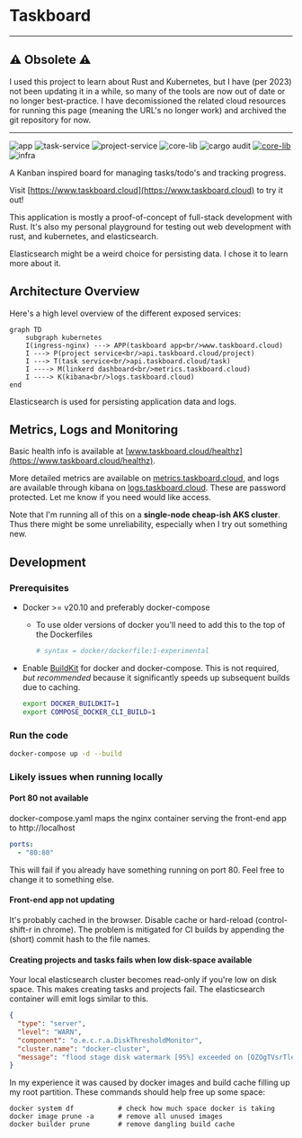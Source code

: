 # Taskboard

---

## :warning: Obsolete :warning:

I used this project to learn about Rust and Kubernetes,
but I have (per 2023) not been updating it in a while,
so many of the tools are now out of date or no longer best-practice.
I have decomissioned the related cloud resources for running this page (meaning the URL's no longer work)
and archived the git repository for now.

---

![app](https://github.com/christianfosli/taskboard-rs/workflows/app/badge.svg)
![task-service](https://github.com/christianfosli/taskboard-rs/workflows/task-service/badge.svg)
![project-service](https://github.com/christianfosli/taskboard-rs/workflows/project-service/badge.svg)
![core-lib](https://github.com/christianfosli/taskboard-rs/workflows/core-lib/badge.svg)
![cargo audit](https://github.com/christianfosli/taskboard-rs/actions/workflows/cargo_audit.yaml/badge.svg)
[![core-lib](https://img.shields.io/crates/v/taskboard-core-lib)](https://crates.io/crates/taskboard-core-lib)
![infra](https://github.com/christianfosli/taskboard-rs/workflows/infra/badge.svg)

A Kanban inspired board for managing tasks/todo's and tracking progress.

Visit [https://www.taskboard.cloud](https://www.taskboard.cloud) to try it out!

This application is mostly a proof-of-concept of full-stack development with Rust.
It's also my personal playground for testing out web development with rust,
and kubernetes, and elasticsearch.

Elasticsearch might be a weird choice for persisting data. I chose it to learn more about it.

## Architecture Overview

Here's a high level overview of the different exposed services:

```mermaid
graph TD
    subgraph kubernetes
    I(ingress-nginx) ---> APP(taskboard app<br/>www.taskboard.cloud)
    I ---> P(project service<br/>api.taskboard.cloud/project)
    I ---> T(task service<br/>api.taskboard.cloud/task)
    I ----> M(linkerd dashboard<br/>metrics.taskboard.cloud)
    I ----> K(kibana<br/>logs.taskboard.cloud)
end
```

Elasticsearch is used for persisting application data and logs.

## Metrics, Logs and Monitoring

Basic health info is available at
[www.taskboard.cloud/healthz](https://www.taskboard.cloud/healthz).

More detailed metrics are available on [metrics.taskboard.cloud](https://metrics.taskboard.cloud),
and logs are available through kibana on [logs.taskboard.cloud](https://logs.taskboard.cloud).
These are password protected. Let me know if you need would like access.

Note that I'm running all of this on a **single-node cheap-ish AKS cluster**.
Thus there might be some unreliability, especially when I try out something new.

## Development

### Prerequisites

* Docker >= v20.10 and preferably docker-compose

  * To use older versions of docker you'll need to add this to the top of the
    Dockerfiles

    ```Dockerfile
    # syntax = docker/dockerfile:1-experimental
    ```

* Enable [BuildKit](https://docs.docker.com/develop/develop-images/build_enhancements/)
  for docker and docker-compose.
  This is not required, *but recommended* because it significantly speeds up
  subsequent builds due to caching.

  ```sh
  export DOCKER_BUILDKIT=1
  export COMPOSE_DOCKER_CLI_BUILD=1
  ```

### Run the code

```sh
docker-compose up -d --build
```

### Likely issues when running locally

#### Port 80 not available

docker-compose.yaml maps the nginx container serving the front-end app to
http://localhost

```yaml
ports:
  - "80:80"
```

This will fail if you already have something running on port 80.
Feel free to change it to something else.

#### Front-end app not updating

It's probably cached in the browser. Disable cache or hard-reload
(control-shift-r in chrome).
The problem is mitigated for CI builds by appending the (short) commit hash to
the file names.

#### Creating projects and tasks fails when low disk-space available

Your local elasticsearch cluster becomes read-only if you're low on disk space.
This makes creating tasks and projects fail.
The elasticsearch container will emit logs similar to this.

```json
{
  "type": "server",
  "level": "WARN",
  "component": "o.e.c.r.a.DiskThresholdMonitor",
  "cluster.name": "docker-cluster",
  "message": "flood stage disk watermark [95%] exceeded on [OZOgTVsrTlerKqoChHnhYw][3d7d5a8abd03][/usr/share/elasticsearch/data/nodes/0] free: 2.1gb[3%], all indices on this node will be marked read-only"
}
```

In my experience it was caused by docker images and build cache filling up my
root partition. These commands should help free up some space:

```console
docker system df           # check how much space docker is taking
docker image prune -a      # remove all unused images
docker builder prune       # remove dangling build cache
```

